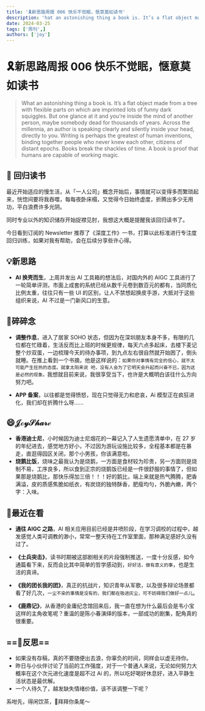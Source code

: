 ```yaml
---
title: '🎗️新思路周报 006 快乐不觉眠，惬意莫如读书'
description: 'hat an astonishing thing a book is. It’s a flat object made from a tree with flexible parts on which are imprinted lots of funny dark squiggles. But one glance at it and you’re inside the mind of another person, maybe somebody dead for thousands of years. Across the millennia, an author is speaking clearly and silently inside your head, directly to you. Writing is perhaps the greatest of human inventions, binding together people who never knew each other, citizens of distant epochs. Books break the shackles of time. A book is proof that humans are capable of working magic.'
date: 2024-03-25
tags: ['周刊',]
authors: ['joy']
---
```

# 🎗️新思路周报 006 快乐不觉眠，惬意莫如读书

> What an astonishing thing a book is. It’s a flat object made from a tree with flexible parts on which are imprinted lots of funny dark squiggles. But one glance at it and you’re inside the mind of another person, maybe somebody dead for thousands of years. Across the millennia, an author is speaking clearly and silently inside your head, directly to you. Writing is perhaps the greatest of human inventions, binding together people who never knew each other, citizens of distant epochs. Books break the shackles of time. A book is proof that humans are capable of working magic.

## 📖 回归读书
最近开始适应的慢生活，从「一人公司」概念开始后，事情就可以变得多而繁琐起来，恍惚间要将我吞噬，每每夜卧床榻，又觉得今日始终虚度，折腾出多少无用功，平白浪费许多光阴。

同时专业以外的知识储存开始捉襟见肘，我想这大概是提醒我该回归读书了。

今日看到订阅的 Newsletter 推荐了《深度工作》一书，打算以此标准进行专注度回归训练，如果对我有帮助，会在后续分享些许心得。

## 💡新思路
- **AI 换壳而生**，上周并发出 AI 工具箱的想法后，对国内外的 AIGC 工具进行了一轮简单评测，市面上成套的系统已经从数千元卷到数百元的都有，当同质化比例太重，往往只有一些 UI 的区别，让人不禁想起换皮手游，大抵对于这些组织来说，AI 不过是一门新风口的生意。


## 🫧碎碎念

- **调整作息**，进入了居家 SOHO 状态，但因为在深圳朋友本身不多，有限的几位都在忙碌着，生活反而比上班的时候更规律，每天六点多起床，去楼下麦记整个炒双蛋，一边梳理今天的待办事项，到九点左右很自然就开始困了，倒头就睡。在推上看到一个书摘，他是这样说的：`如果你对事情有完全的信心，就不太可能产生狂热的态度。就拿太阳来说 吧，没有人会为了它明天会升起而兴奋不已，因为这是必然的现象。`我想就目前来说，我很享受当下，也许是大概明白该往什么方向努力吧。

- **APP 备案**，以往都是觉得愤怒，现在只觉得无力和悲哀，Ai 模型正在疯狂进化，我们却在折腾什么呀......

## 😄𝒥ℴ𝓎𝒮𝒽𝒶𝓇ℯ

- **香港迪士尼**，小时候因为迪士尼烟花的一幕记入了人生遗愿清单中，在 27 岁的年纪进去，感觉地方好小，不过因为游玩设施比较多，全程基本都是在暴走，直逛得园区关闭，那个小男孩，你该满意啦。
- **烧鹅比饭**，烧味之最我认为是烧鹅，一方面是食材较为珍贵，另一方面则是烧制不易，工序良多，所以食到正宗的烧鹅饭已经是一件很舒服的事情了，但如果那是烧鹅比，那快乐得加三倍！！！好的鹅比，端上来就是热气腾腾，肥香满溢，皮的质感焦脆如纸衣，有炭烧的独特酥香，肥瘦均勻，外脆內嫩，两个字：入味。
  
## 👀最近在看

- **通往 AIGC 之路**，AI 相关应用目前已经是井喷阶段，在学习调校的过程中，越发感觉人类可调教的渺小，常常一整天待在工作室里面，那种满足感好久没有过了。

- **《士兵突击》**，读书时期被这部剧相关的片段强制推送，一度十分反感，如今通篇看下来，反而会比其中简单的哲学感动到，`好好活，做有意义的事`，也是生活的真谛。

- **《我的团长我的团》**，真正的抗战片，知识青年从军歌，以及很多辩论场景都看了好几次，`一尘不染的事情是没有的，我们都在吸进灰尘，可不妨碍我们做好一点儿`。

- **《鹿鼎记》**，从香港的金庸纪念馆回来后，我一直在想为什么最后会是韦小宝这样的主角收笔呢？重温的是陈小春演绎的版本，一部成功的剧集，配角真的很重要。

## ==🤔反思==
- 如果没有存稿，真的不要随便出去浪，你辜负的时间，同样会以虚无待你。
- 昨日与小伙伴讨论了当前的工作强度，对于一个普通人来说，无论如何努力大概率在这个次元进化速度是超不过 Ai 的，所以吃好喝好休息好，进入平静生活状态是最优解。
- 一个人待久了，越发缺失情绪价值，该不该调整一下呢？

系咁先，得闲饮茶，👋拜拜你条尾～